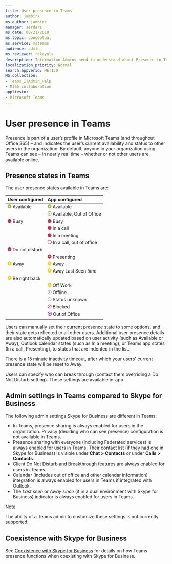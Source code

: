 ```yaml
---
title: User presence in Teams
author: jambirk
ms.author: jambirk
manager: serdars
ms.date: 08/21/2018
ms.topic: conceptual
ms.service: msteams
audience: admin
ms.reviewer: rakayala
description: Information Admins need to understand about Presence in Teams.
localization_priority: Normal
search.appverid: MET150
MS.collection: 
- Teams_ITAdmin_Help
- M365-collaboration 
appliesto:
- Microsoft Teams
---
```


# User presence in Teams

Presence is part of a user’s profile in Microsoft Teams (and throughout Office 365) – and indicates the user’s current availability and status to other users in the organization. By default, anyone in your organization using Teams can see – in nearly real time – whether or not other users are available online.

## Presence states in Teams

The user presence states available in Teams are:

|User configured|App configured|
|:--- |:---|
| ![Solid green chek mark, indicating Presence Available](media/Presence_Available.png) Available|![Solid green chek mark, indicating Presence Available](media/Presence_Available.png) Available|
|| ![Open green chek mark, indicating available oof](media/Presence_Available_OOF.png) Available, Out of Office |
|  ![Solid red circle, indicating Busy](media/Presence_Busy.png) Busy |  ![Solid red circle, indicating Busy](media/Presence_Busy.png) Busy  |
|| ![Solid red circle, indicating Busy in a call](media/Presence_Busy.png) In a call|
|| ![Solid red circle, indicating Busy in a meeting](media/Presence_Busy.png) In a meeting |
|| ![Open red circle, indicating busy oof](media/Presence_Busy_OOF.png) In a call, out of office|
|  ![Red circle with white line, indicating Do Not disturb](media/Presence_DND.png) Do not disturb ||
|| ![Red circle with white line, indicating Presenting](media/Presence_DND.png) Presenting|
| ![Yellow clock icon, indicating away](media/Presence_Away.png) Away| ![Yellow clock icon, indicating away](media/Presence_Away.png) Away|
|| ![Yellow clock icon, indicating away](media/Presence_Away.png) Away Last Seen *time*|
|![Yellow clock icon, indicating away, be right back](media/Presence_Away.png) Be right back| |
|| ![Yellow clock icon, indicating away, off work](media/Presence_Away.png)  Off Work|
|| ![Gray circle with x, indicating Offline](media/Presence_Offline.png) Offline |
|| ![Open gray circle, indicating status unknown](media/Presence_Unknown.png) Status unknown|
||![Open red circle with diagonal line, indicating blocked](media/Presence_Blocked.png) Blocked |
|| ![Purple circle with arrow, indicating Out of office](media/Presence_OOF.png) Out of Office|
|||
 
Users can manually set their current presence state to some options, and their state gets reflected to all other users. Additional user presence details are also automatically updated based on user activity (such as Available or Away), Outlook calendar states (such as In a meeting), or Teams app states (In a call, Presenting), to states that are indented in the list.

There is a 15 minute inactivity timeout, after which your users' current presence state will be reset to Away.

Users can specify who can break through (contact them overriding a Do Not Disturb setting). These settings are available in-app.

## Admin settings in Teams compared to Skype for Business

The following admin settings Skype for Business are different in Teams:

- In Teams, presence sharing is always enabled for users in the organization. Privacy (deciding who can see presence) configuration is not available in Teams.
- Presence sharing with everyone (including Federated services) is always enabled for users in Teams. Their contact list (if they had one in Skype for Business) is visible under **Chat > Contacts** or under **Calls > Contacts**.
- Client Do Not Disturb and Breakthrough features are always enabled for users in Teams.
- Calendar (includes out of office and other calendar information) integration  is always enabled for users in Teams if integrated with Outlook.
- The *Last seen* or *Away since* (if in a dual environment with Skype for Business) indicator is always enabled for users in Teams.

> [!NOTE]
> The ability of a Teams admin to customize these settings is not currently supported.

## Coexistence with Skype for Business

See [Coexistence with Skype for Business](coexistence-chat-calls-presence.md) for details on how Teams presence functions when coexisting with Skype for Business. 
